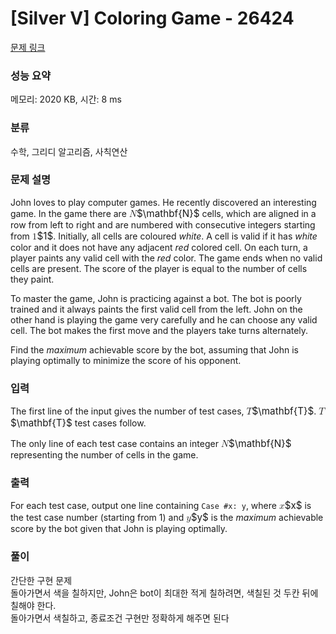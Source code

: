 # [Silver V] Coloring Game - 26424 

[문제 링크](https://www.acmicpc.net/problem/26424) 

### 성능 요약

메모리: 2020 KB, 시간: 8 ms

### 분류

수학, 그리디 알고리즘, 사칙연산

### 문제 설명

<p>John loves to play computer games. He recently discovered an interesting game. In the game there are <mjx-container class="MathJax" jax="CHTML" style="font-size: 109%; position: relative;"><mjx-math class="MJX-TEX" aria-hidden="true"><mjx-texatom texclass="ORD"><mjx-mi class="mjx-b"><mjx-c class="mjx-c1D40D TEX-B"></mjx-c></mjx-mi></mjx-texatom></mjx-math><mjx-assistive-mml unselectable="on" display="inline"><math xmlns="http://www.w3.org/1998/Math/MathML"><mrow data-mjx-texclass="ORD"><mi mathvariant="bold">N</mi></mrow></math></mjx-assistive-mml><span aria-hidden="true" class="no-mathjax mjx-copytext">$\mathbf{N}$</span></mjx-container> cells, which are aligned in a row from left to right and are numbered with consecutive integers starting from <mjx-container class="MathJax" jax="CHTML" style="font-size: 109%; position: relative;"><mjx-math class="MJX-TEX" aria-hidden="true"><mjx-mn class="mjx-n"><mjx-c class="mjx-c31"></mjx-c></mjx-mn></mjx-math><mjx-assistive-mml unselectable="on" display="inline"><math xmlns="http://www.w3.org/1998/Math/MathML"><mn>1</mn></math></mjx-assistive-mml><span aria-hidden="true" class="no-mathjax mjx-copytext">$1$</span></mjx-container>. Initially, all cells are coloured <i>white</i>. A cell is valid if it has <i>white</i> color and it does not have any adjacent <i>red</i> colored cell. On each turn, a player paints any valid cell with the <i>red</i> color. The game ends when no valid cells are present. The score of the player is equal to the number of cells they paint.</p>

<p>To master the game, John is practicing against a bot. The bot is poorly trained and it always paints the first valid cell from the left. John on the other hand is playing the game very carefully and he can choose any valid cell. The bot makes the first move and the players take turns alternately.</p>

<p>Find the <i>maximum</i> achievable score by the bot, assuming that John is playing optimally to minimize the score of his opponent.</p>

### 입력 

 <p>The first line of the input gives the number of test cases, <mjx-container class="MathJax" jax="CHTML" style="font-size: 109%; position: relative;"><mjx-math class="MJX-TEX" aria-hidden="true"><mjx-texatom texclass="ORD"><mjx-mi class="mjx-b"><mjx-c class="mjx-c1D413 TEX-B"></mjx-c></mjx-mi></mjx-texatom></mjx-math><mjx-assistive-mml unselectable="on" display="inline"><math xmlns="http://www.w3.org/1998/Math/MathML"><mrow data-mjx-texclass="ORD"><mi mathvariant="bold">T</mi></mrow></math></mjx-assistive-mml><span aria-hidden="true" class="no-mathjax mjx-copytext">$\mathbf{T}$</span></mjx-container>. <mjx-container class="MathJax" jax="CHTML" style="font-size: 109%; position: relative;"><mjx-math class="MJX-TEX" aria-hidden="true"><mjx-texatom texclass="ORD"><mjx-mi class="mjx-b"><mjx-c class="mjx-c1D413 TEX-B"></mjx-c></mjx-mi></mjx-texatom></mjx-math><mjx-assistive-mml unselectable="on" display="inline"><math xmlns="http://www.w3.org/1998/Math/MathML"><mrow data-mjx-texclass="ORD"><mi mathvariant="bold">T</mi></mrow></math></mjx-assistive-mml><span aria-hidden="true" class="no-mathjax mjx-copytext">$\mathbf{T}$</span></mjx-container> test cases follow.</p>

<p>The only line of each test case contains an integer <mjx-container class="MathJax" jax="CHTML" style="font-size: 109%; position: relative;"><mjx-math class="MJX-TEX" aria-hidden="true"><mjx-texatom texclass="ORD"><mjx-mi class="mjx-b"><mjx-c class="mjx-c1D40D TEX-B"></mjx-c></mjx-mi></mjx-texatom></mjx-math><mjx-assistive-mml unselectable="on" display="inline"><math xmlns="http://www.w3.org/1998/Math/MathML"><mrow data-mjx-texclass="ORD"><mi mathvariant="bold">N</mi></mrow></math></mjx-assistive-mml><span aria-hidden="true" class="no-mathjax mjx-copytext">$\mathbf{N}$</span></mjx-container> representing the number of cells in the game.</p>

### 출력 

 <p>For each test case, output one line containing <code>Case #x: y</code>, where <mjx-container class="MathJax" jax="CHTML" style="font-size: 109%; position: relative;"><mjx-math class="MJX-TEX" aria-hidden="true"><mjx-mi class="mjx-i"><mjx-c class="mjx-c1D465 TEX-I"></mjx-c></mjx-mi></mjx-math><mjx-assistive-mml unselectable="on" display="inline"><math xmlns="http://www.w3.org/1998/Math/MathML"><mi>x</mi></math></mjx-assistive-mml><span aria-hidden="true" class="no-mathjax mjx-copytext">$x$</span></mjx-container> is the test case number (starting from 1) and <mjx-container class="MathJax" jax="CHTML" style="font-size: 109%; position: relative;"><mjx-math class="MJX-TEX" aria-hidden="true"><mjx-mi class="mjx-i"><mjx-c class="mjx-c1D466 TEX-I"></mjx-c></mjx-mi></mjx-math><mjx-assistive-mml unselectable="on" display="inline"><math xmlns="http://www.w3.org/1998/Math/MathML"><mi>y</mi></math></mjx-assistive-mml><span aria-hidden="true" class="no-mathjax mjx-copytext">$y$</span></mjx-container> is the <i>maximum</i> achievable score by the bot given that John is playing optimally.</p>

### 풀이
간단한 구현 문제   
돌아가면서 색을 칠하지만, John은 bot이 최대한 적게 칠하려면, 색칠된 것 두칸 뒤에 칠해야 한다.   
돌아가면서 색칠하고, 종료조건 구현만 정확하게 해주면 된다
